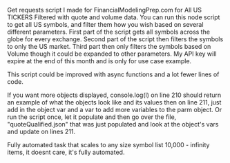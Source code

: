 Get requests script I made for FinancialModelingPrep.com for All US TICKERS Filtered with quote and volume data. You can run this node script to get all US symbols, and filter them how you wish based on several different parameters. First part of the script gets all symbols across the globe for every exchange. Second part of the script then filters the symbols to only the US market. Third part then only filters the symbols based on Volume though it could be expanded to other parameters. My API key will expire at the end of this month and is only for use case example.

This script could be improved with async functions and a lot fewer lines of code.

If you want more objects displayed, console.log(l) on line 210 should return an example of what the objects look like and its values then on line 211, just add in the object var and a var to add more variables to the parm object. Or run the script once, let it populate and then go over the file, "quoteQualified.json" that was just populated and look at the object's vars and update on lines 211.

Fully automated task that scales to any size symbol list 10,000 - infinity items, it doesnt care, it's fully automated.
